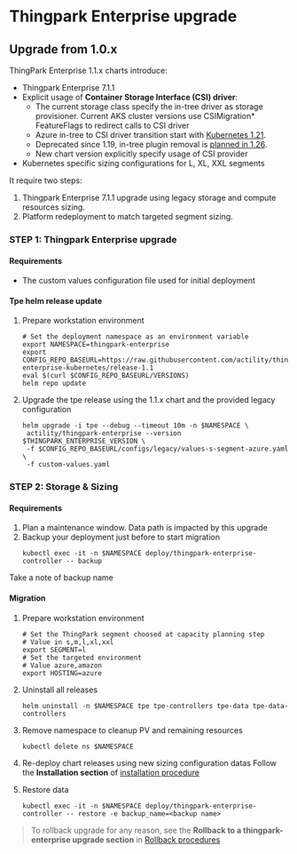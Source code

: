 # Thingpark Enterprise upgrade

## Upgrade from 1.0.x
ThingPark Enterprise 1.1.x  charts introduce:
- Thingpark Enterprise 7.1.1
- Explicit usage of **Container Storage Interface (CSI) driver**:
  - The current storage class specify the in-tree driver as storage provisioner. Current AKS cluster versions use CSIMigration* FeatureFlags to redirect calls to CSI driver
  - Azure in-tree to CSI driver transition start with [Kubernetes 1.21](https://azure.microsoft.com/en-us/updates/general-availability-csi-storage-driver-support-on-azure-kubernetes-service).
  - Deprecated since 1.19, in-tree plugin removal is [planned in 1.26](https://kubernetes.io/blog/2021/12/10/storage-in-tree-to-csi-migration-status-update/#timeline-and-status).
  - New chart version explicitly specify usage of CSI provider
- Kubernetes specific sizing configurations for L, XL, XXL segments   

It require two steps:
1. Thingpark Enterprise 7.1.1 upgrade using legacy storage and compute resources sizing. 
2. Platform redeployment to match targeted segment sizing.

### STEP 1: Thingpark Enterprise upgrade
#### Requirements
- The custom values configuration file used for initial deployment

#### Tpe helm release update

1. Prepare workstation environment
    ```shell 
    # Set the deployment namespace as an environment variable
    export NAMESPACE=thingpark-enterprise
    export CONFIG_REPO_BASEURL=https://raw.githubusercontent.com/actility/thingpark-enterprise-kubernetes/release-1.1
    eval $(curl $CONFIG_REPO_BASEURL/VERSIONS)
    helm repo update
    ```
2. Upgrade the tpe release using the 1.1.x chart and the provided legacy configuration

     ```shell
    helm upgrade -i tpe --debug --timeout 10m -n $NAMESPACE \
      actility/thingpark-enterprise --version $THINGPARK_ENTERPRISE_VERSION \
      -f $CONFIG_REPO_BASEURL/configs/legacy/values-s-segment-azure.yaml \
      -f custom-values.yaml
    ```

### STEP 2: Storage & Sizing
#### Requirements

1. Plan a maintenance window. Data path is impacted by this upgrade
2. Backup your deployment just before to start migration
    ```shell 
    kubectl exec -it -n $NAMESPACE deploy/thingpark-enterprise-controller -- backup
    ```
Take a note of backup name

#### Migration
1. Prepare workstation environment
    ```shell
    # Set the ThingPark segment choosed at capacity planning step
    # Value in s,m,l,xl,xxl
    export SEGMENT=l
    # Set the targeted environment
    # Value azure,amazon
    export HOSTING=azure
    ```
2. Uninstall all releases
    ```shell
    helm uninstall -n $NAMESPACE tpe tpe-controllers tpe-data tpe-data-controllers
   ```
3. Remove namespace to cleanup PV and remaining resources
    ```shell
    kubectl delete ns $NAMESPACE
    ```
4. Re-deploy chart releases using new sizing configuration datas Follow the **Installation section** of [installation procedure](./installation.md)


5. Restore data 
    ```shell
    kubectl exec -it -n $NAMESPACE deploy/thingpark-enterprise-controller -- restore -e backup_name=<backup name> 
    ```
>To rollback upgrade for any reason, see the  **Rollback to a thingpark-enterprise upgrade section** in [Rollback procedures](../operation-guides/rollback.md)